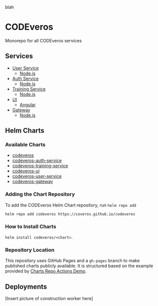 blah

# CODEveros
Monorepo for all CODEveros services

## Services

* [User Service](services/user-service)
    * [Node.js](services/user-service/nodejs)
* [Auth Service](services/auth-service)
    * [Node.js](services/auth-service/nodejs)
* [Training Service](services/training-service)
    * [Node.js](services/training-service/nodejs)
* [UI](services/ui)
    * [Angular](services/ui/angular)
* [Gateway](services/gateway)
    * [Node.js](services/gateway/nodejs)

## Helm Charts

### Available Charts

* [codeveros](charts/codeveros/)
* [codeveros-auth-service](charts/codeveros-auth-service/)
* [codeveros-training-service](charts/codeveros-training-service/)
* [codeveros-ui](charts/codeveros-ui/)
* [codeveros-user-service](charts/codeveros-user-service/)
* [codeveros-gateway](charts/codeveros-gateway/)


### Adding the Chart Repository
To add the CODEveros Helm Chart repository, run `helm repo add`

`helm repo add codeveros https://coveros.github.io/codeveros`

### How to Install Charts
`helm install codeveros/<chart>`.

### Repository Location
This repository uses GitHub Pages and a `gh-pages` branch to make published charts publicly available. It is structured 
based on the example provided by [Charts Repo Actions Demo](https://github.com/helm/charts-repo-actions-demo).

## Deployments

[Insert picture of construction worker here]
